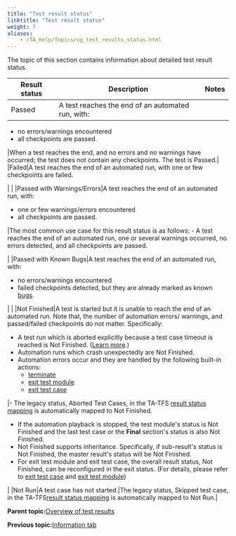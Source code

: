 ```yaml
--- 
title: "Test result status"
linktitle: "Test result status"
weight: 7
aliases: 
    - /TA_Help/Topics/ug_test_results_status.html
---
```


The topic of this section contains information about detailed test result status.

|Result status|Description|Notes|
|-------------|-----------|-----|
|Passed|A test reaches the end of an automated run, with:

-   no errors/warnings encountered
-   all checkpoints are passed.

|When a test reaches the end, and no errors and no warnings have occurred; the test does not contain any checkpoints. The test is Passed.|
|Failed|A test reaches the end of an automated run, with one or few checkpoints are failed.

| |
|Passed with Warnings/Errors|A test reaches the end of an automated run, with:

-   one or few warnings/errors encountered
-   all checkpoints are passed.

|The most common use case for this result status is as follows: -   A test reaches the end of an automated run, one or several warnings occurred, no errors detected, and all checkpoints are passed.

|
|Passed with Known Bugs|A test reaches the end of an automated run, with:

-   no errors/warnings encountered
-   failed checkpoints detected, but they are already marked as known [bugs](Bugs.html).

| |
|Not Finished|A test is started but it is unable to reach the end of an automated run. Note that, the number of automation errors/ warnings, and passed/failed checkpoints do not matter. Specifically:

-   A test run which is aborted explicitly because a test case timeout is reached is Not Finished. \([Learn more](/TA_Automation/Topics/aut_stop_tests_after_timeout.html).\)
-   Automation runs which crash unexpectedly are Not Finished.
-   Automation errors occur and they are handled by the following built-in actions:
    -   [terminate](/TA_Automation/Topics/bia_terminate.html)
    -   [exit test module](/TA_Automation/Topics/bia_exit_test_module.html)
    -   [exit test case](/TA_Automation/Topics/bia_exit_test_case.html)

|-   The legacy status, Aborted Test Cases, in the TA-TFS [result status mapping](ug_MTM_mapping_result_table.html) is automatically mapped to Not Finished.
-   If the automation playback is stopped, the test module's status is Not Finished and the last test case or the **Final** section's status is also Not Finished.
-   Not Finished supports inheritance. Specifically, if sub-result's status is Not Finished, the master result's status will be Not Finished.
-   For exit test module and exit test case, the overall result status, Not Finished, can be reconfigured in the exit status. \(For details, please refer to [exit test case](/TA_Automation/Topics/bia_exit_test_case.html) and [exit test module](/TA_Automation/Topics/bia_exit_test_module.html)\)

|
|Not Run|A test case has not started.|The legacy status, Skipped test case, in the TA-TFS[result status mapping](ug_MTM_mapping_result_table.html) is automatically mapped to Not Run.|

**Parent topic:**[Overview of test results](/TA_Help/Topics/ug_test_results_introduction.html)

**Previous topic:**[Information tab](/TA_Help/Topics/Test_result_information.html)

